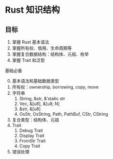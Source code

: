 # Rust 知识结构

## 目标

1. 掌握 Rust 基本语法
2. 掌握所有权、借用、生命周期等
3. 掌握复合数据结构：结构体、元祖、枚举
4. 掌握 Trait 和泛型

基础必备

0. 基本语法和基础数据类型
1. 所有权：ownership, borrowing, copy, move
2. 字符串
   1. String, &str, &'static str
   3. Vec<u8>, &[u8], &[u8; N]
   4. &str, &[u8]
   5. OsStr, OsString, Path, PathBuf, CStr, CString
3. 复合类型：结构体、元祖
4. Trait
   1. Debug Trait
   2. Display Trait
   3. FromStr Trait
   4. Copy Trait
5. 错误处理
